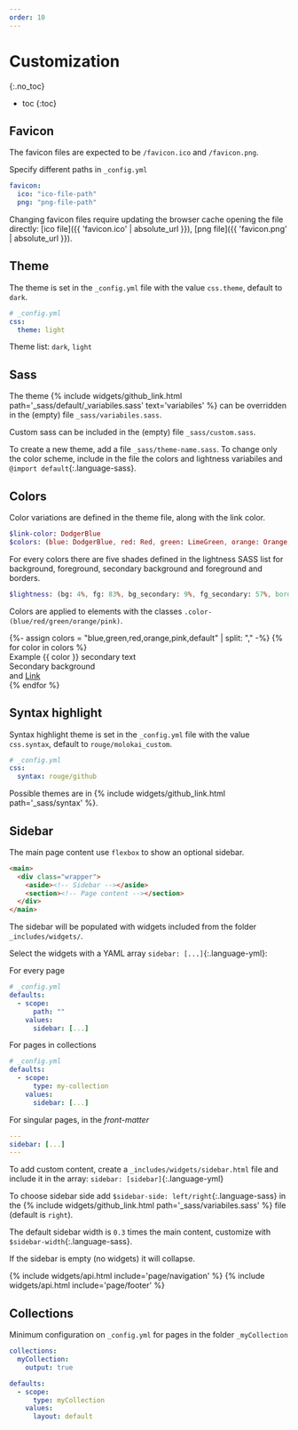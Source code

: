 ```yaml
---
order: 10
---
```


# Customization
{:.no_toc}

* toc
{:toc}

## Favicon

The favicon files are expected to be `/favicon.ico` and `/favicon.png`.

Specify different paths in `_config.yml`
```yml
favicon:
  ico: "ico-file-path"
  png: "png-file-path"
```

Changing favicon files require updating the browser cache opening the file directly: [ico file]({{ 'favicon.ico' | absolute_url }}), [png file]({{ 'favicon.png' | absolute_url }}).

## Theme

The theme is set in the `_config.yml` file with the value `css.theme`, default to `dark`.

```yml
# _config.yml
css:
  theme: light
```

Theme list: `dark`, `light`

## Sass

The theme {% include widgets/github_link.html path='_sass/default/_variabiles.sass' text='variabiles' %} can be overridden in the (empty) file `_sass/variabiles.sass`.  

Custom sass can be included in the (empty) file `_sass/custom.sass`.

To create a new theme, add a file `_sass/theme-name.sass`. To change only the color scheme, include in the file the colors and lightness variabiles and `@import default`{:.language-sass}.

## Colors

Color variations are defined in the theme file, along with the link color.
```sass
$link-color: DodgerBlue
$colors: (blue: DodgerBlue, red: Red, green: LimeGreen, orange: Orange, pink: Fuchsia)
```
For every colors there are five shades defined in the lightness SASS list for background, foreground, secondary background and foreground and borders.
```sass
$lightness: (bg: 4%, fg: 83%, bg_secondary: 9%, fg_secondary: 57%, border: 21%)
```

Colors are applied to elements with the classes `.color-(blue/red/green/orange/pink)`.
<div class="grid">
{%- assign colors = "blue,green,red,orange,pink,default" | split: "," -%}
{% for color in colors %}
<div class="p-around rounded color-{{ color }}">
Example {{ color }} <span class="fg-secondary">secondary text</span>
<div class="p-around mvh bg-secondary rounded">Secondary background</div>
and <a href="#">Link</a>
</div>
{% endfor %}
</div>

## Syntax highlight

Syntax highlight theme is set in the `_config.yml` file with the value `css.syntax`, default to `rouge/molokai_custom`.

```yml
# _config.yml
css:
  syntax: rouge/github
```

Possible themes are in {% include widgets/github_link.html path='_sass/syntax' %}. 

## Sidebar

The main page content use `flexbox` to show an optional sidebar.

```html
<main>
  <div class="wrapper">
    <aside><!-- Sidebar --></aside>
    <section><!-- Page content --></section>
  </div>
</main>
```

The sidebar will be populated with widgets included from the folder `_includes/widgets/`.

Select the widgets with a YAML array `sidebar: [...]`{:.language-yml}:

<div class="grid">
<div markdown="1">
For every page

```yml
# _config.yml
defaults:
  - scope:
      path: ""
    values:
      sidebar: [...]
```
</div>
<div markdown="1">
For pages in collections

```yml
# _config.yml
defaults:
  - scope:
      type: my-collection
    values:
      sidebar: [...]
```
</div>
</div>

For singular pages, in the _front-matter_

```yml
---
sidebar: [...]
---
```

To add custom content, create a `_includes/widgets/sidebar.html` file and include it in the array: `sidebar: [sidebar]`{:.language-yml}

To choose sidebar side add `$sidebar-side: left/right`{:.language-sass} in the {% include widgets/github_link.html path='_sass/variabiles.sass' %} file (default is `right`).

The default sidebar width is `0.3` times the main content, customize with `$sidebar-width`{:.language-sass}.

If the sidebar is empty (no widgets) it will collapse.

{% include widgets/api.html include='page/navigation' %}
{% include widgets/api.html include='page/footer' %}

## Collections

Minimum configuration on `_config.yml` for pages in the folder `_myCollection`

```yml
collections:
  myCollection:
    output: true

defaults:
  - scope:
      type: myCollection
    values:
      layout: default
```